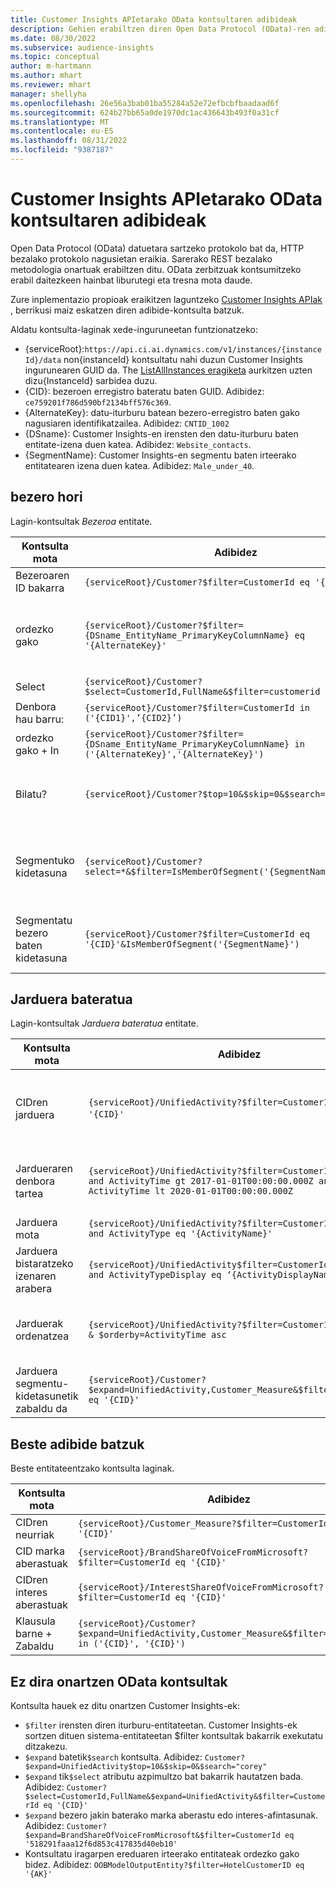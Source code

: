 ```yaml
---
title: Customer Insights APIetarako OData kontsultaren adibideak
description: Gehien erabiltzen diren Open Data Protocol (OData)-ren adibideak Customer Insights APIak kontsultatzeko datuak berrikusteko.
ms.date: 08/30/2022
ms.subservice: audience-insights
ms.topic: conceptual
author: m-hartmann
ms.author: mhart
ms.reviewer: mhart
manager: shellyha
ms.openlocfilehash: 26e56a3bab01ba55284a52e72efbcbfbaadaad6f
ms.sourcegitcommit: 624b27bb65a0de1970dc1ac436643b493f0a31cf
ms.translationtype: MT
ms.contentlocale: eu-ES
ms.lasthandoff: 08/31/2022
ms.locfileid: "9387187"
---
```

# <a name="odata-query-examples-for-customer-insights-apis"></a>Customer Insights APIetarako OData kontsultaren adibideak

Open Data Protocol (OData) datuetara sartzeko protokolo bat da, HTTP bezalako protokolo nagusietan eraikia. Sarerako REST bezalako metodologia onartuak erabiltzen ditu. OData zerbitzuak kontsumitzeko erabil daitezkeen hainbat liburutegi eta tresna mota daude.

Zure inplementazio propioak eraikitzen laguntzeko [Customer Insights APIak](apis.md) , berrikusi maiz eskatzen diren adibide-kontsulta batzuk.

Aldatu kontsulta-laginak xede-inguruneetan funtzionatzeko:

- {serviceRoot}:`https://api.ci.ai.dynamics.com/v1/instances/{instanceId}/data` non{instanceId} kontsultatu nahi duzun Customer Insights ingurunearen GUID da. The [ListAllInstances eragiketa](https://developer.ci.ai.dynamics.com/api-details#api=CustomerInsights&operation=Get-all-instances) aurkitzen uzten dizu{InstanceId} sarbidea duzu.
- {CID}: bezeroen erregistro bateratu baten GUID. Adibidez: `ce759201f786d590bf2134bff576c369`.
- {AlternateKey}: datu-iturburu batean bezero-erregistro baten gako nagusiaren identifikatzailea. Adibidez: `CNTID_1002`
- {DSname}: Customer Insights-en irensten den datu-iturburu baten entitate-izena duen katea. Adibidez: `Website_contacts`.
- {SegmentName}: Customer Insights-en segmentu baten irteerako entitatearen izena duen katea. Adibidez: `Male_under_40`.

## <a name="customer"></a>bezero hori

Lagin-kontsultak *Bezeroa* entitate.

|Kontsulta mota |Adibidez  | Oharra  |
|---------|---------|---------|
|Bezeroaren ID bakarra     | `{serviceRoot}/Customer?$filter=CustomerId eq '{CID}'`          |  |
|ordezko gako    | `{serviceRoot}/Customer?$filter={DSname_EntityName_PrimaryKeyColumnName} eq '{AlternateKey}'`         |  Ordezko gakoek bezeroaren entitate bateratuan jarraitzen dute       |
|Select   | `{serviceRoot}/Customer?$select=CustomerId,FullName&$filter=customerid eq '1'`        |         |
|Denbora hau barru:    | `{serviceRoot}/Customer?$filter=CustomerId in ('{CID1}',’{CID2}’)`        |         |
|ordezko gako + In   | `{serviceRoot}/Customer?$filter={DSname_EntityName_PrimaryKeyColumnName} in ('{AlternateKey}','{AlternateKey}')`         |         |
|Bilatu?  | `{serviceRoot}/Customer?$top=10&$skip=0&$search="string"`        |   Bilaketa-kate baten 10 emaitza nagusiak ematen ditu      |
|Segmentuko kidetasuna  | `{serviceRoot}/Customer?select=*&$filter=IsMemberOfSegment('{SegmentName}')&$top=10`     | Segmentazio-entitatearen errenkada-kopuru aurrez ezarritakoa ematen du.      |
|Segmentatu bezero baten kidetasuna | `{serviceRoot}/Customer?$filter=CustomerId eq '{CID}'&IsMemberOfSegment('{SegmentName}')`     | Bezeroaren profila ematen du emandako segmentuko kidea bada     |

## <a name="unified-activity"></a>Jarduera bateratua

Lagin-kontsultak *Jarduera bateratua* entitate.

|Kontsulta mota |Adibidez  | Oharra  |
|---------|---------|---------|
|CIDren jarduera     | `{serviceRoot}/UnifiedActivity?$filter=CustomerId eq '{CID}'`          | Bezero-profil jakin bateko jarduerak zerrendatzen ditu |
|Jardueraren denbora tartea    | `{serviceRoot}/UnifiedActivity?$filter=CustomerId eq '{CID}' and ActivityTime gt 2017-01-01T00:00:00.000Z and ActivityTime lt 2020-01-01T00:00:00.000Z`     |  Bezeroen profilaren jarduerak denbora-tarte batean       |
|Jarduera mota    |   `{serviceRoot}/UnifiedActivity?$filter=CustomerId eq '{CID}' and ActivityType eq '{ActivityName}'`        |         |
|Jarduera bistaratzeko izenaren arabera     | `{serviceRoot}/UnifiedActivity$filter=CustomerId eq ‘{CID}’ and ActivityTypeDisplay eq ‘{ActivityDisplayName}’`        | |
|Jarduerak ordenatzea    | `{serviceRoot}/UnifiedActivity?$filter=CustomerId eq ‘{CID}’ & $orderby=ActivityTime asc`     |  Jarduerak goranzko edo beheranzko ordenatu       |
|Jarduera segmentu-kidetasunetik zabaldu da  |   `{serviceRoot}/Customer?$expand=UnifiedActivity,Customer_Measure&$filter=CustomerId eq '{CID}'`     |         |

## <a name="other-examples"></a>Beste adibide batzuk

Beste entitateentzako kontsulta laginak.

|Kontsulta mota |Adibidez  | Oharra  |
|---------|---------|---------|
|CIDren neurriak    | `{serviceRoot}/Customer_Measure?$filter=CustomerId eq '{CID}'`          |  |
|CID marka aberastuak    | `{serviceRoot}/BrandShareOfVoiceFromMicrosoft?$filter=CustomerId eq '{CID}'`  |       |
|CIDren interes aberastuak    |   `{serviceRoot}/InterestShareOfVoiceFromMicrosoft?$filter=CustomerId eq '{CID}'`       |         |
|Klausula barne + Zabaldu     | `{serviceRoot}/Customer?$expand=UnifiedActivity,Customer_Measure&$filter=CustomerId in ('{CID}', '{CID}')`         | |

## <a name="not-supported-odata-queries"></a>Ez dira onartzen OData kontsultak

Kontsulta hauek ez ditu onartzen Customer Insights-ek:

- `$filter` irensten diren iturburu-entitateetan. Customer Insights-ek sortzen dituen sistema-entitateetan $filter kontsultak bakarrik exekutatu ditzakezu.
- `$expand` batetik`$search` kontsulta. Adibidez: `Customer?$expand=UnifiedActivity$top=10&$skip=0&$search="corey"`
- `$expand` tik`$select` atributu azpimultzo bat bakarrik hautatzen bada. Adibidez: `Customer?$select=CustomerId,FullName&$expand=UnifiedActivity&$filter=CustomerId eq '{CID}'`
- `$expand` bezero jakin baterako marka aberastu edo interes-afintasunak. Adibidez: `Customer?$expand=BrandShareOfVoiceFromMicrosoft&$filter=CustomerId eq '518291faaa12f6d853c417835d40eb10'`
- Kontsultatu iragarpen ereduaren irteerako entitateak ordezko gako bidez. Adibidez: `OOBModelOutputEntity?$filter=HotelCustomerID eq '{AK}'`
